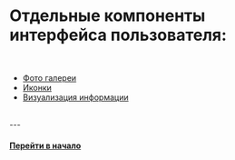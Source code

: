 # Отдельные компоненты интерфейса пользователя:

<br />

- [Фото галереи](https://github.com/tsvetkovpro/photo-galleries)
- [Иконки](https://github.com/tsvetkovpro/icons)
- [Визуализация информации](https://github.com/tsvetkovpro/visualization)

<br />
---
<br />


#### [Перейти в начало](https://github.com/tsvetkovpro/sources)